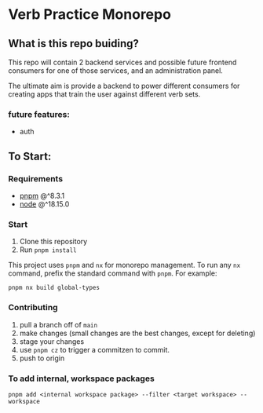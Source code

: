 # Verb Practice Monorepo

## What is this repo buiding?
This repo will contain 2 backend services and possible future frontend consumers for one of those services, and an administration panel.

The ultimate aim is provide a backend to power different consumers for creating apps that train the user against different verb sets.
### future features:
- auth

## To Start:

### Requirements
- [pnpm](https://pnpm.io/installation) @^8.3.1
- [node](https://nodejs.org/en/download) @^18.15.0

### Start
1. Clone this repository
2. Run `pnpm install`

This project uses `pnpm` and `nx` for monorepo management. To run any `nx` command, prefix the standard command with `pnpm`. For example:

```node
pnpm nx build global-types
```

### Contributing
1. pull a branch off of `main`
2. make changes (small changes are the best changes, except for deleting)
3. stage your changes
4. use `pnpm cz` to trigger a commitzen to commit.
5. push to origin

### To add internal, workspace packages

```node
pnpm add <internal workspace package> --filter <target workspace> --workspace
```

